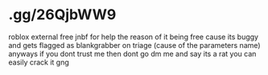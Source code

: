 # .gg/26QjbWW9
roblox external free jnbf for help
the reason of it being free cause its buggy and gets flagged as blankgrabber on triage (cause of the parameters name)
anyways if you dont trust me then dont go dm me and say its a rat 
you can easily crack it gng
